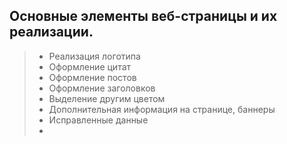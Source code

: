## Основные элементы веб-страницы и их реализации.

> * Реализация логотипа
> * Оформление цитат
> * Оформление постов
> * Оформление заголовков
> * Выделение другим цветом
> * Дополнительная информация на странице, баннеры
> * Исправленные данные
> *



